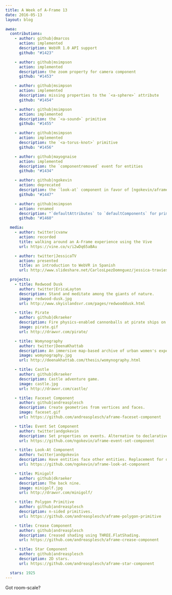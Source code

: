 ```yaml
---
title: A Week of A-Frame 13
date: 2016-05-13
layout: blog

awoa:
  contributions:
    - author: github|dmarcos
      action: implemented
      description: WebVR 1.0 API support
      github: "#1423"

    - author: github|msimpson
      action: implemented
      description: the zoom property for camera component
      github: "#1453"

    - author: github|msimpson
      action: implemented
      description: missing properties to the `<a-sphere>` attribute
      github: "#1454"

    - author: github|msimpson
      action: implemented
      description: the `<a-sound>` primitive
      github: "#1455"

    - author: github|msimpson
      action: implemented
      description: the `<a-torus-knot>` primitive
      github: "#1456"

    - author: github|mayognaise
      action: implemented
      description: the `componentremoved` event for entities
      github: "#1434"

    - author: github|ngokevin
      action: deprecated
      description: the `look-at` component in favor of [ngokevin/aframe-look-at-component](https://github.com/ngokevin/aframe-look-at-component)
      github: "#1447"

    - author: github|msimpson
      action: renamed
      description: "`defaultAttributes` to `defaultComponents` for primitives"
      github: "#1460"

  media:
    - author: twitter|cvanw
      action: recorded
      title: walking around an A-Frame experience using the Vive
      url: https://vine.co/v/i2wDq65aBAu

    - author: twitter|JessicaTV
      action: presented
      title: an introduction to WebVR in Spanish
      url: http://www.slideshare.net/CarlosLpezDomnguez/jessica-travieso-webvr-the-open-web-virtual-reality

  projects:
    - title: Redwood Dusk
      author: twitter|EricaLayton
      description: Stand and meditate among the giants of nature.
      image: redwood-dusk.jpg
      url: http://www.skyislandsvr.com/pages/redwooddusk.html

    - title: Pirate
      author: github|dkraeker
      description: Fire physics-enabled cannonballs at pirate ships on the Battle at A-Frame Sea.
      image: pirate.gif
      url: http://drawvr.com/pirate/

    - title: Womynography
      author: twitter|DeenaKhattab
      description: An immersive map-based archive of urban women's experiences in Cairo.
      image: womynography.jpg
      url: http://deenakhattab.com/thesis/womynography.html

    - title: Castle
      author: github|dkraeker
      description: Castle adventure game.
      image: castle.jpg
      url: http://drawvr.com/castle/

    - title: Faceset Component
      author: github|andreasplesch
      description: Create geometries from vertices and faces.
      image: faceset.gif
      url: https://github.com/andreasplesch/aframe-faceset-component

    - title: Event Set Component
      author: twitter|andgokevin
      description: Set properties on events. Alternative to declarative events.
      url: https://github.com/ngokevin/aframe-event-set-component

    - title: Look-At Component
      author: twitter|andgokevin
      description: Have entities face other entities. Replacement for deprecated look-at component.
      url: https://github.com/ngokevin/aframe-look-at-component

    - title: Minigolf
      author: github|dkraeker
      description: The back nine.
      image: minigolf.jpg
      url: http://drawvr.com/minigolf/

    - title: Polygon Primitive
      author: github|andreasplesch
      description: n-sided primitives.
      url: https://github.com/andreasplesch/aframe-polygon-primitive

    - title: Crease Component
      author: github|andreasplesch
      description: Creased shading using THREE.FlatShading.
      url: https://github.com/andreasplesch/aframe-crease-component

    - title: Star Component
      author: github|andreasplesch
      description: 2D stars.
      url: https://github.com/andreasplesch/aframe-star-component

  stars: 1925
---
```


Got room-scale?
